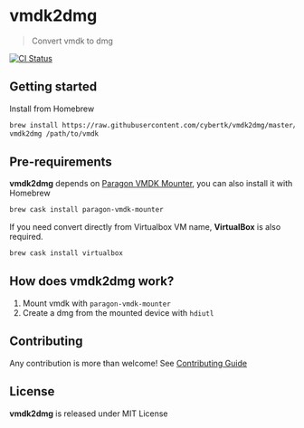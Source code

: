 # vmdk2dmg

> Convert vmdk to dmg

[![CI Status](http://img.shields.io/travis/cybertk/vmdk2dmg/master.svg?style=flat)](https://travis-ci.org/cybertk/vmdk2dmg)

## Getting started

Install from Homebrew

```bash
brew install https://raw.githubusercontent.com/cybertk/vmdk2dmg/master/vmdk2dmg.rb
vmdk2dmg /path/to/vmdk
```

## Pre-requirements

**vmdk2dmg** depends on [Paragon VMDK Mounter](https://www.paragon-software.com/home/vd-mounter-mac-free/), you can also install it with Homebrew

```bash
brew cask install paragon-vmdk-mounter
```

If you need convert directly from Virtualbox VM name, **VirtualBox** is also required.

```bash
brew cask install virtualbox
```

## How does **vmdk2dmg** work?

1. Mount vmdk with `paragon-vmdk-mounter`
1. Create a dmg from the mounted device with `hdiutl`

## Contributing

Any contribution is more than welcome! See [Contributing Guide](CONTRIBUTING.md)

## License

**vmdk2dmg** is released under MIT License
